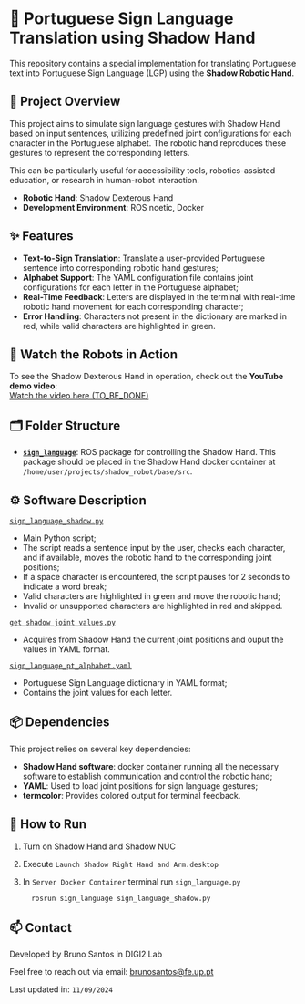 # 👋 Portuguese Sign Language Translation using Shadow Hand

This repository contains a special implementation for translating Portuguese text into Portuguese Sign Language (LGP) using the **Shadow Robotic Hand**.

## 📌 Project Overview

This project aims to simulate sign language gestures with Shadow Hand based on input sentences, utilizing predefined joint configurations for each character in the Portuguese alphabet. The robotic hand reproduces these gestures to represent the corresponding letters.

This can be particularly useful for accessibility tools, robotics-assisted education, or research in human-robot interaction.

 - **Robotic Hand**: Shadow Dexterous Hand
 - **Development Environment**: ROS noetic, Docker

## ✨ Features

- **Text-to-Sign Translation**: Translate a user-provided Portuguese sentence into corresponding robotic hand gestures;
- **Alphabet Support**: The YAML configuration file contains joint configurations for each letter in the Portuguese alphabet;
- **Real-Time Feedback**: Letters are displayed in the terminal with real-time robotic hand movement for each corresponding character;
- **Error Handling**: Characters not present in the dictionary are marked in red, while valid characters are highlighted in green.


## 🎥 Watch the Robots in Action

 To see the Shadow Dexterous Hand in operation, check out the **YouTube demo video**:  
 [Watch the video here (TO_BE_DONE)](https://youtu.be/dQw4w9WgXcQ)


## 🗂️ Folder Structure
 - **[`sign_language`](sign_language)**: ROS package for controlling the Shadow Hand. This package should be placed in the Shadow Hand docker container at `/home/user/projects/shadow_robot/base/src`.


## ⚙️ Software Description

[`sign_language_shadow.py`](sign_language/src/sign_language_shadow.py)
  - Main Python script;
  - The script reads a sentence input by the user, checks each character, and if available, moves the robotic hand to the corresponding joint positions;
  - If a space character is encountered, the script pauses for 2 seconds to indicate a word break;
  - Valid characters are highlighted in green and move the robotic hand;
  - Invalid or unsupported characters are highlighted in red and skipped.

[`get_shadow_joint_values.py`](sign_language/scripts/get_shadow_joint_values.py)
  - Acquires from Shadow Hand the current joint positions and ouput the values in YAML format.

[`sign_language_pt_alphabet.yaml`](sign_language/config/sign_language_pt_alphabet.yaml)
  - Portuguese Sign Language dictionary in YAML format;
  - Contains the joint values for each letter.


## 📦 Dependencies

This project relies on several key dependencies:

  - **Shadow Hand software**: docker container running all the necessary software to establish communication and control the robotic hand;
  - **YAML**: Used to load joint positions for sign language gestures;
  - **termcolor**: Provides colored output for terminal feedback.


## 🚀 How to Run

1. Turn on Shadow Hand and Shadow NUC
   
2. Execute `Launch Shadow Right Hand and Arm.desktop`

3. In `Server Docker Container` terminal run `sign_language.py`
    ```bash
      rosrun sign_language sign_language_shadow.py
    ```


## 📫 Contact

Developed by Bruno Santos in DIGI2 Lab

Feel free to reach out via email: brunosantos@fe.up.pt

Last updated in: ``11/09/2024``
